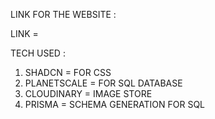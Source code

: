 LINK FOR THE WEBSITE : 

LINK = 



TECH USED : 

1) SHADCN = FOR CSS
2) PLANETSCALE = FOR SQL DATABASE
3) CLOUDINARY = IMAGE STORE
4) PRISMA = SCHEMA GENERATION FOR SQL